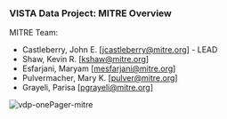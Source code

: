 ### VISTA Data Project: MITRE Overview

MITRE Team:

* Castleberry, John E. [jcastleberry@mitre.org] - LEAD
* Shaw, Kevin R. [kshaw@mitre.org]
* Esfarjani, Maryam [mesfarjani@mitre.org]
* Pulvermacher, Mary K. [pulver@mitre.org]
* Grayeli, Parisa [pgrayeli@mitre.org]


![vdp-onePager-mitre](https://github.com/vistadataproject/documents/blob/master/Submissions/mitre/vdp-one_pager-mitre-2016-03-02.png)
